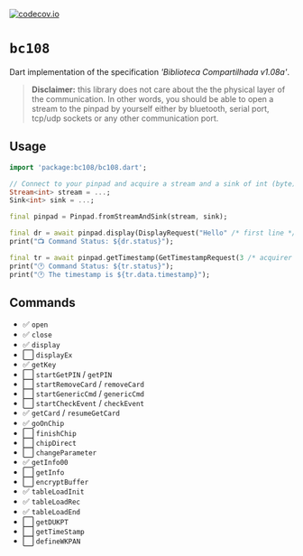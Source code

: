 [![codecov.io](https://codecov.io/github/mniak/bc108/coverage.svg?branch=master)](https://codecov.io/github/mniak/bc108?branch=master)

  
`bc108`
===============
Dart implementation of the specification _'Biblioteca Compartilhada v1.08a'_.

> **Disclaimer:** this library does not care about the the physical layer of the communication.
> In other words, you should be able to open a stream to the pinpad by yourself either by bluetooth, serial port, tcp/udp sockets or any other communication port.

## Usage
```dart
import 'package:bc108/bc108.dart';

// Connect to your pinpad and acquire a stream and a sink of int (byte)
Stream<int> stream = ...;
Sink<int> sink = ...;

final pinpad = Pinpad.fromStreamAndSink(stream, sink);

final dr = await pinpad.display(DisplayRequest("Hello" /* first line */, "World!" /* second line */));
print("📺 Command Status: ${dr.status}");

final tr = await pinpad.getTimestamp(GetTimestampRequest(3 /* acquirer 3 */));
print("🕐 Command Status: ${tr.status}");
print("🕐 The timestamp is ${tr.data.timestamp}");
```

## Commands
- ✅ `open`
- ✅ `close`
- ✅ `display`
- ⬜ `displayEx`
- ✅ `getKey`
- ⬜ `startGetPIN` / `getPIN`
- ⬜ `startRemoveCard` / `removeCard`
- ⬜ `startGenericCmd` / `genericCmd`
- ⬜ `startCheckEvent` / `checkEvent`
- ✅ `getCard` / `resumeGetCard`
- ✅ `goOnChip`
- ⬜ `finishChip`
- ⬜ `chipDirect`
- ⬜ `changeParameter`
- ✅ `getInfo00`
- ⬜ `getInfo`
- ⬜ `encryptBuffer`
- ✅ `tableLoadInit`
- ✅ `tableLoadRec`
- ✅ `tableLoadEnd`
- ⬜ `getDUKPT`
- ⬜ `getTimeStamp`
- ⬜ `defineWKPAN`

